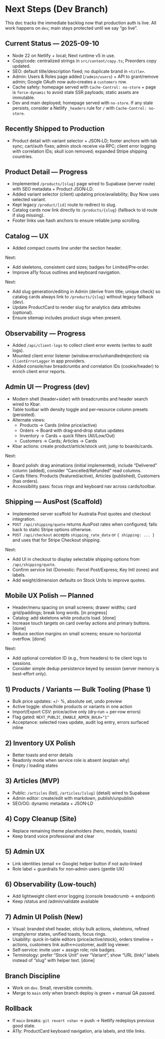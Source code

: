 # Next Steps (Dev Branch)

This doc tracks the immediate backlog now that production auth is live. All work happens on `dev`; main stays protected until we say “go live”.

## Current Status — 2025-09-10
- Node 22 on Netlify + local; Next runtime v5 in use.
- Copy/code: centralized strings in `src/content/copy.ts`; Preorders copy updated.
- SEO: default title/description fixed; no duplicate brand in `<title>`.
- Admin: Users & Roles page added (`/admin/users`) + API to grant/remove admin; Google OAuth now auto‑creates a `customers` row.
- Cache safety: homepage served with `Cache-Control: no-store` + page is `force-dynamic` to avoid stale SSR payloads; static assets are immutable.
- Dev and main deployed; homepage served with `no-store`. If any stale persists, consider a Netlify `_headers` rule for `/` with `Cache-Control: no-store`.

## Recently Shipped to Production
- Product detail with variant selector + JSON‑LD; footer anchors with tab sync; cart/auth fixes; admin stock receive via RPC; client error logging with correlation IDs; skull icon removed; expanded Stripe shipping countries.

## Product Detail — Progress
- Implemented `/products/[slug]` page wired to Supabase (server route) with SEO metadata + Product JSON‑LD.
- Added variant selector (client) updating price/availability; Buy Now uses selected variant.
- Kept legacy `/product/[id]` route to redirect to slug.
- Catalog cards now link directly to `/products/{slug}` (fallback to id route if slug missing).
- Footer links use hash anchors to ensure reliable jump scrolling.

## Catalog — UX
- Added compact counts line under the section header.

Next:
- Add skeletons, consistent card sizes; badges for Limited/Pre‑order.
- Improve a11y focus outlines and keyboard navigation.

Next:
- Add slug generation/editing in Admin (derive from title; unique check) so catalog cards always link to `/products/{slug}` without legacy fallback (dev).
- Update ProductCard to render slug for analytics data attributes (optional).
- Ensure sitemap includes product slugs when present.

## Observability — Progress
- Added `/api/client-logs` to collect client error events (writes to audit logs).
- Mounted client error listener (window.error/unhandledrejection) via `ClientErrorLogger` in app providers.
- Added console/nav breadcrumbs and correlation IDs (cookie/header) to enrich client error reports.

## Admin UI — Progress (dev)
- Modern shell (header+sider) with breadcrumbs and header search wired to Kbar.
- Table toolbar with density toggle and per‑resource column presets (persisted).
- Alternate views:
  - Products → Cards (inline price/active)
  - Orders → Board with drag‑and‑drop status updates
  - Inventory → Cards + quick filters (All/Low/Out)
  - Customers → Cards; Articles → Cards
- Kbar actions: create product/article/stock unit; jump to boards/cards.

Next:
- Board polish: drag animations (initial implemented), include “Delivered” column (added), consider “Cancelled/Refunded” read columns.
- Cards filters: Products (featured/active), Articles (published), Customers (has orders).
- Accessibility pass: focus rings and keyboard nav across cards/toolbar.

## Shipping — AusPost (Scaffold)
- Implemented server scaffold for Australia Post quotes and checkout integration.
- `POST /api/shipping/quote` returns AusPost rates when configured; falls back to static Stripe options otherwise.
- `POST /api/checkout` accepts `shipping_rate_data` or `{ shipping: ... }` and uses that for Stripe Checkout shipping.

Next:
- Add UI in checkout to display selectable shipping options from `/api/shipping/quote`.
- Confirm service list (Domestic: Parcel Post/Express; Key Intl zones) and labels.
- Add weight/dimension defaults on Stock Units to improve quotes.

## Mobile UX Polish — Planned
- Header/menu spacing on small screens; drawer widths; card grid/paddings; break long words. [in progress]
- Catalog: add skeletons while products load. [done]
- Increase touch targets on card overlay actions and primary buttons. [done]
- Reduce section margins on small screens; ensure no horizontal overflow. [done]

Next:
- Add optional correlation ID (e.g., from headers) to tie client logs to sessions.
- Consider simple dedup persistence keyed by session (server memory is best-effort only).

## 1) Products / Variants — Bulk Tooling (Phase 1)
- Bulk price updates: +/- %, absolute set, undo preview
- Active toggle: show/hide products or variants in one action
- Import/Export CSV: price/active only (dry‑run + per‑row errors)
- Flag gated: `NEXT_PUBLIC_ENABLE_ADMIN_BULK="1"`
- Acceptance: selected rows update, audit log entry, errors surfaced inline

## 2) Inventory UX Polish
- Better toasts and error details
- Readonly mode when service role is absent (explain why)
- Empty / loading states

## 3) Articles (MVP)
- Public: `/articles` (list), `/articles/[slug]` (detail) wired to Supabase
- Admin editor: create/edit with markdown, publish/unpublish
- SEO/OG: dynamic metadata + JSON‑LD

## 4) Copy Cleanup (Site)
- Replace remaining theme placeholders (hero, modals, toasts)
- Keep brand voice professional and clear

## 5) Admin UX
- Link identities (email ↔ Google) helper button if not auto‑linked
- Role label + guardrails for non‑admin users (gentle UX)

## 6) Observability (Low‑touch)
- Add lightweight client error logging (console breadcrumb -> endpoint)
- Keep /status and /admin/validate available

## 7) Admin UI Polish (New)
- Visual: branded shell header, sticky bulk actions, skeletons, refined empty/error states, unified toasts, focus rings.
- Usability: quick in-table editors (price/active/stock), orders timeline + actions, customers link auth↔customer, audit log viewer.
- Self‑service: invite user + assign role; role badges.
- Terminology: prefer “Stock Unit” over “Variant”; show “URL (link)” labels instead of “slug” with helper text. [done]

## Branch Discipline
- Work on `dev`. Small, reversible commits.
- Merge to `main` only when branch deploy is green + manual QA passed.

## Rollback
- If `main` breaks: `git revert <sha>` → push → Netlify redeploys previous good state.
- A11y: ProductCard keyboard navigation, aria labels, and title links.
